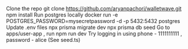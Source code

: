 
Clone the repo
git clone https://github.com/aryanpachori/walletwave.git
npm install
Run postgres locally
docker run  -e POSTGRES_PASSWORD=mysecretpassword -d -p 5432:5432 postgres
Update .env files 
npx prisma migrate dev
npx prisma db seed
Go to apps/user-app , run npm run dev
Try logging in using phone - 1111111111 , password - alice (See seed.ts)
